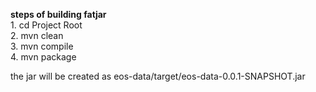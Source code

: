 **steps of building fatjar**  
    1. cd Project Root  
    2. mvn clean   
    3. mvn compile  
    4. mvn package  

the jar will be created as eos-data/target/eos-data-0.0.1-SNAPSHOT.jar